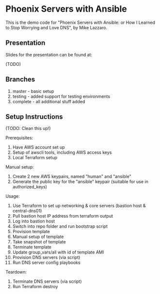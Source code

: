 # Phoenix Servers with Ansible

This is the demo code for "Phoenix Servers with Ansible: or How I Learned to Stop Worrying and Love DNS", by Mike Lazzaro.

## Presentation

Slides for the presentation can be found at:

(TODO)

## Branches

1. master - basic setup
2. testing - added support for testing environments
3. complete - all additional stuff added

## Setup Instructions
 
(TODO: Clean this up!)

Prerequisites:

1. Have AWS account set up
1. Setup of awscli tools, including AWS access keys
1. Local Terraform setup

Manual setup:

1. Create 2 new AWS keypairs, named "human" and "ansible"
1. Generate the public key for the "ansible" keypair (suitable for use in authorized_keys)

Usage:

1. Use Terraform to set up networking & core servers (bastion host & central-dns01)
1. Pull bastion host IP address from terraform output
1. Log into bastion host
1. Switch into repo folder and run bootstrap script
1. Provision template
1. Manual setup of template
1. Take snapshot of template
1. Terminate template
1. Update group_vars/all with id of template AMI
1. Provision DNS servers (via script)
1. Run DNS server config playbooks

Teardown:

1. Terminate DNS servers (via script)
1. Run Terraform destroy

